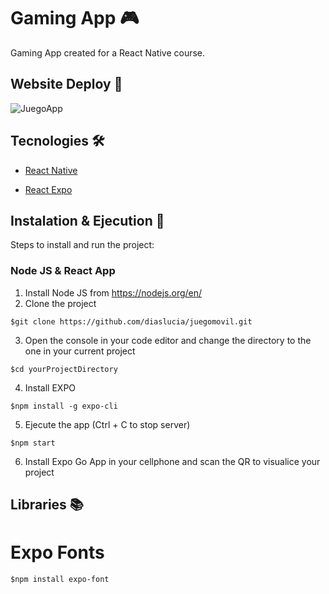# Gaming App 🎮
 
Gaming App created for a React Native course.

## Website Deploy 🏁

![JuegoApp](https://user-images.githubusercontent.com/88150989/172034290-4ab45997-d89c-40a7-96ab-0a05ec31a184.gif)

## Tecnologies 🛠️

- [React Native](https://reactnative.dev/)

- [React Expo](https://expo.dev/)

## Instalation & Ejecution 🚀

Steps to install and run the project:

### Node JS & React App

1. Install Node JS from https://nodejs.org/en/
2. Clone the project
```
$git clone https://github.com/diaslucia/juegomovil.git
```
3. Open the console in your code editor and change the directory to the one in your current project
```
$cd yourProjectDirectory
```
4. Install EXPO
```
$npm install -g expo-cli
```
5. Ejecute the app (Ctrl + C to stop server)
```
$npm start
```
6. Install Expo Go App in your cellphone and scan the QR to visualice your project

## Libraries 📚

# Expo Fonts
```
$npm install expo-font
```

